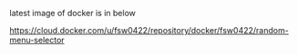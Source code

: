 latest image of docker is in below

https://cloud.docker.com/u/fsw0422/repository/docker/fsw0422/random-menu-selector
